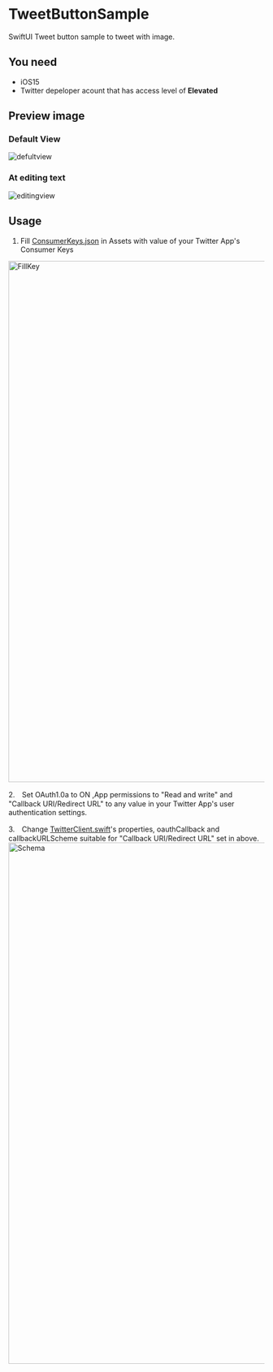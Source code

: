 # TweetButtonSample
SwiftUI Tweet button sample to tweet with image.

## You need
- iOS15
- Twitter depeloper acount that has access level of **Elevated**

## Preview image
### Default View
![defultview](https://user-images.githubusercontent.com/6459717/165109189-08175e61-645e-4bd9-8e58-77876abf36e4.png)

### At editing text
![editingview](https://user-images.githubusercontent.com/6459717/165109217-91493dcd-cb7d-43de-a9af-bc32605edcec.png)

## Usage
1. Fill [ConsumerKeys.json](https://github.com/yogox/TweetButtonSample/blob/8df6e1359fe686be33bcf0e4cd8d2db9b07a7e73/TweetButtonSample/Assets.xcassets/ConsumerKeys.dataset/ConsumerKeys.json#L2-L3) in Assets with value of your Twitter App's Consumer Keys
<img width="1026" alt="FillKey" src="https://user-images.githubusercontent.com/6459717/165225216-99dd9e92-864c-4f2c-ac25-aa8f4fb41ecd.png">

2.　Set OAuth1.0a to ON ,App permissions to "Read and write" and "Callback URI/Redirect URL" to any value in your Twitter App's user authentication settings.

3.　Change [TwitterClient.swift](https://github.com/yogox/TweetButtonSample/blob/8df6e1359fe686be33bcf0e4cd8d2db9b07a7e73/TweetButtonSample/TwitterClient.swift#L51-L52)'s properties, oauthCallback and callbackURLScheme suitable for "Callback URI/Redirect URL" set in above.
<img width="1026" alt="Schema" src="https://user-images.githubusercontent.com/6459717/165227805-3c09ce0f-b815-418f-bfe1-f1fa5ba33f0d.png">
